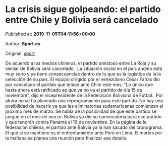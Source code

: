 
# La crisis sigue golpeando: el partido entre Chile y Bolivia será cancelado

Published at: **2019-11-05T04:11:56+00:00**

Author: **Sport.es**

Original: [sport](https://www.sport.es/es/noticias/futbol-america/chile-bolivia-amistoso-futbol-crisis-7714785)

De acuerdo a los medios chilenos, el partido amistoso entre La Roja y su similar de Bolivia será cancelado. 
La situación social en el país andino está muy serio y ya tiene consecuencias dentro de lo que es la logística de la la selección de su país.
El equipo dirigido por el venezolano César Farías dio por cancelado el partido que tenían ante Chile este mes.
“Lo único que hasta ahora está ratificado es que ya no va el partido de día 15 de noviembre&rdquor;, dijo el vicepresidente de la Federación Boliviana de Fútbol. 
Por ahora no se ha planeado una reprogramación para este partido. No hay una posibilidad de hacerlo ya que las eliminatorias sudamericanas comienzan el próximo mes de marzo. Se habla de la posibilidad de que este partido se juegue en el mes de marzo. Bolivia ya dio su convocatoria para ese partido y que tendrán contra Panamá el 19 de noviembre. En la página de le federación chilena, el partido ante Bolivia ya la han sacado del cronograma. El que sí se mantiene es el enfrentamiento ante Perú en Lima.
El martes por la mañana se planea una reunión para finalizar ese detalle.
